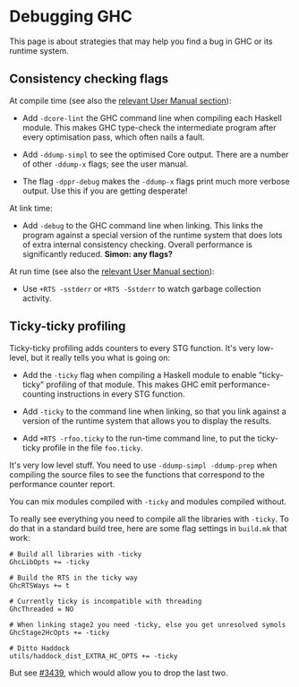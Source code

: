 # Debugging GHC


This page is about strategies that may help you find a bug in GHC or its runtime system.

## Consistency checking flags


At compile time (see also the [relevant User Manual section](http://www.haskell.org/ghc/docs/latest/html/users_guide/options-debugging.html)):

- Add `-dcore-lint` the GHC command line when compiling each Haskell module.  This makes GHC type-check the intermediate program after every optimisation pass, which often nails a fault.

- Add `-ddump-simpl` to see the optimised Core output.  There are a number of other `-ddump-x` flags; see the user manual.

- The flag `-dppr-debug` makes the `-ddump-x` flags print much more verbose output.  Use this if you are getting desperate!


At link time:

- Add `-debug` to the GHC command line when linking. This links the program against a special version of the runtime system that does lots of extra internal consistency checking.  Overall performance is significantly reduced.  **Simon: any flags?**


At run time (see also the [relevant User Manual section](http://www.haskell.org/ghc/docs/latest/html/users_guide/runtime-control.html#rts-options-debugging)):

- Use `+RTS -sstderr` or `+RTS -Sstderr` to watch garbage collection activity.

## Ticky-ticky profiling


Ticky-ticky profiling adds counters to every STG function.  It's very low-level, but it really tells you what is going on:

- Add the `-ticky` flag when compiling a Haskell module to enable "ticky-ticky" profiling of that module.  This makes GHC emit performance-counting instructions in every STG function.  

- Add `-ticky` to the command line when linking, so that you link against a version of the runtime system that allows you to display the results.

- Add `+RTS -rfoo.ticky` to the run-time command line, to put the ticky-ticky profile in the file `foo.ticky`.


It's very low level stuff.  You need to use `-ddump-simpl -ddump-prep` when compiling the source files to see the functions that correspond to the performance counter report.


You can mix modules compiled with `-ticky` and modules compiled without.


To really see everything you need to compile all the libraries with `-ticky`.  To do that in a standard build tree, here are some flag settings in `build.mk` that work:

```wiki
# Build all libraries with -ticky
GhcLibOpts += -ticky

# Build the RTS in the ticky way
GhcRTSWays += t

# Currently ticky is incompatible with threading
GhcThreaded = NO

# When linking stage2 you need -ticky, else you get unresolved symols
GhcStage2HcOpts += -ticky

# Ditto Haddock
utils/haddock_dist_EXTRA_HC_OPTS += -ticky
```


But see [\#3439](https://gitlab.haskell.org//ghc/ghc/issues/3439), which would allow you to drop the last two.
